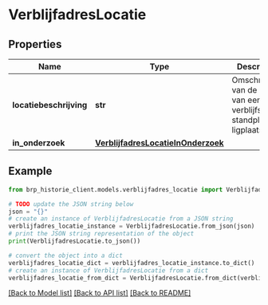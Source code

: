# VerblijfadresLocatie


## Properties

Name | Type | Description | Notes
------------ | ------------- | ------------- | -------------
**locatiebeschrijving** | **str** | Omschrijving van de ligging van een verblijfsobject, standplaats of ligplaats.  | [optional] 
**in_onderzoek** | [**VerblijfadresLocatieInOnderzoek**](VerblijfadresLocatieInOnderzoek.md) |  | [optional] 

## Example

```python
from brp_historie_client.models.verblijfadres_locatie import VerblijfadresLocatie

# TODO update the JSON string below
json = "{}"
# create an instance of VerblijfadresLocatie from a JSON string
verblijfadres_locatie_instance = VerblijfadresLocatie.from_json(json)
# print the JSON string representation of the object
print(VerblijfadresLocatie.to_json())

# convert the object into a dict
verblijfadres_locatie_dict = verblijfadres_locatie_instance.to_dict()
# create an instance of VerblijfadresLocatie from a dict
verblijfadres_locatie_from_dict = VerblijfadresLocatie.from_dict(verblijfadres_locatie_dict)
```
[[Back to Model list]](../README.md#documentation-for-models) [[Back to API list]](../README.md#documentation-for-api-endpoints) [[Back to README]](../README.md)


